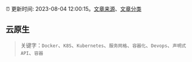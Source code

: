 :alarm_clock: 更新时间: 2023-08-04 12:00:15。[文章来源](/README.md)、[文章分类](/TAGS.md)

## 云原生


> 关键字：`Docker`、`K8S`、`Kubernetes`、`服务网格`、`容器化`、`Devops`、`声明式API`、`容器`



